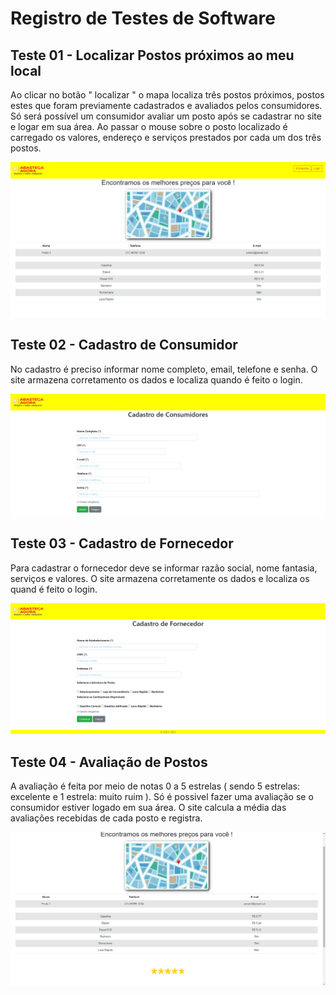 # Registro de Testes de Software

## Teste 01 - Localizar Postos próximos ao meu local

Ao clicar no botão " localizar " o mapa localiza três postos próximos, postos estes que foram previamente cadastrados e avaliados pelos consumidores. Só será possível um consumidor avaliar um posto após se cadastrar no site e logar em sua área.
Ao passar o mouse sobre o posto localizado é carregado os valores, endereço e serviços prestados por cada um dos três postos.

![Teste 1](img/registrodetestepostoslocalizados.png)


## Teste 02 - Cadastro de Consumidor

No cadastro é preciso informar nome completo, email, telefone e senha. O site armazena corretamento os dados e localiza quando é feito o login.

![Teste 2](img/registrodetestecadastroconumidor.png)


## Teste 03 - Cadastro de Fornecedor

Para cadastrar o fornecedor deve se informar razão social, nome fantasia, serviços e valores. O site armazena corretamente os dados e localiza os quand é feito o login.

![Teste 3](img/registrodetestecadastrofornecedor.png)


## Teste 04 - Avaliação de Postos

A avaliação é feita por meio de notas 0 a 5 estrelas ( sendo 5 estrelas: excelente  e 1 estrela: muito ruim ). Só é possivel fazer uma avaliação se o consumidor estiver logado em sua área. O site calcula a média das avaliações recebidas de cada posto e registra.

![Teste 4](img/registrodetesteavaliacaoposto1.png)













